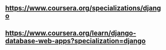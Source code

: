 ## https://www.coursera.org/specializations/django
## https://www.coursera.org/learn/django-database-web-apps?specialization=django
